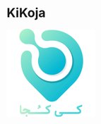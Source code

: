 # KiKoja


<img src="https://github.com/mohammadhashemii/KiKoja/blob/master/src/main/images/icon-kikoja.png" width="200" height="200" margin-left="auto" margin-right="auto">